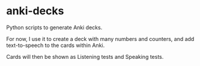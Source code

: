 # anki-decks

Python scripts to generate Anki decks.

For now, I use it to create a deck with many numbers and counters, 
and add text-to-speech to the cards within Anki.

Cards will then be shown as Listening tests and Speaking tests.

